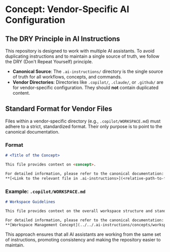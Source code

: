 # Concept: Vendor-Specific AI Configuration

## The DRY Principle in AI Instructions

This repository is designed to work with multiple AI assistants. To avoid duplicating instructions and to maintain a single source of truth, we follow the
DRY (Don't Repeat Yourself) principle.

- **Canonical Source**: The `.ai-instructions/` directory is the single source of truth for all workflows, concepts, and commands.
- **Vendor Directories**: Directories like `.copilot/`, `.claude/`, or `.github/` are for vendor-specific configuration. They should **not** contain duplicated
  content.

## Standard Format for Vendor Files

Files within a vendor-specific directory (e.g., `.copilot/WORKSPACE.md`) must adhere to a strict, standardized format. Their only purpose is to point to the
canonical documentation.

### Format

```markdown
# <Title of the Concept>

This file provides context on <concept>.

For detailed information, please refer to the canonical documentation:
**[<Link to the relevant file in .ai-instructions>](<relative-path-to-file>)**
```

### Example: `.copilot/WORKSPACE.md`

```markdown
# Workspace Guidelines

This file provides context on the overall workspace structure and standards.

For detailed information, please refer to the canonical documentation:
**[Workspace Management Concept](../../.ai-instructions/concepts/workspace-management.md)**
```

This approach ensures that all AI assistants are working from the same set of instructions, promoting consistency and making the repository easier to maintain.
